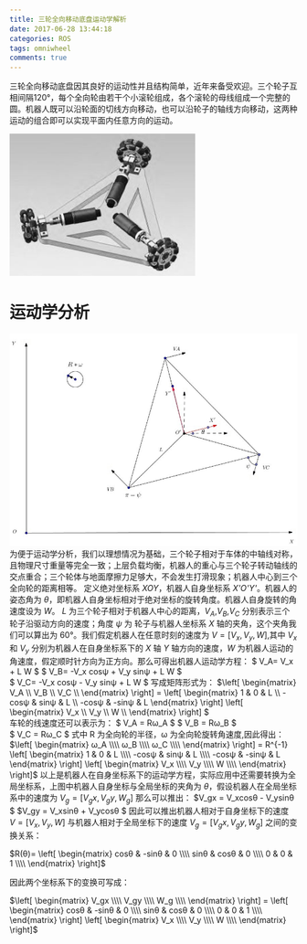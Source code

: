 ```yaml
---
title: 三轮全向移动底盘运动学解析
date: 2017-06-28 13:44:18
categories: ROS
tags: omniwheel
comments: true
---
```


三轮全向移动底盘因其良好的运动性并且结构简单，近年来备受欢迎。三个轮子互相间隔120°，每个全向轮由若干个小滚轮组成，各个滚轮的母线组成一个完整的圆。机器人既可以沿轮面的切线方向移动，也可以沿轮子的轴线方向移动，这两种运动的组合即可以实现平面内任意方向的运动。

![](omniwheel-kinematical-analysis/omnidiagram.jpg)

<!--more-->
# 运动学分析

![](omniwheel-kinematical-analysis/omni.jpg)
为便于运动学分析，我们以理想情况为基础，三个轮子相对于车体的中轴线对称，且物理尺寸重量等完全一致；上层负载均衡，机器人的重心与三个轮子转动轴线的交点重合；三个轮体与地面摩擦力足够大，不会发生打滑现象；机器人中心到三个全向轮的距离相等。
定义绝对坐标系 *XOY*，机器人自身坐标系 *X'O'Y'*。机器人的姿态角为 *θ*，即机器人自身坐标相对于绝对坐标的旋转角度。机器人自身旋转的角速度设为 *W*。 *L* 为三个轮子相对于机器人中心的距离，$V_A$,$V_B$,$V_C$ 分别表示三个轮子沿驱动方向的速度；角度 *ψ* 为 轮子与机器人坐标系 *X* 轴的夹角，这个夹角我们可以算出为 60°。我们假定机器人在任意时刻的速度为 $V = [V_x,V_y,W]$,其中 $V_x$ 和 $V_y$ 分别为机器人在自身坐标系下的  *X* 轴 *Y* 轴方向的速度，*W* 为机器人运动的角速度，假定顺时针方向为正方向。那么可得出机器人运动学方程：
$ V_A= V_x + L W $
$ V_B= -V_x cosψ + V_y sinψ + L W $      
$ V_C= -V_x cosψ - V_y sinψ + L W $
写成矩阵形式为：
$\left[
\begin{matrix}
V_A \\\\
V_B \\\\
V_C \\\\
\end{matrix}
\right] =
\left[
\begin{matrix}
1 & 0 & L \\\\
-cosψ & sinψ & L \\\\
-cosψ & -sinψ & L
\end{matrix}
\right]
\left[
\begin{matrix}
V_x \\\\
V_y \\\\
W \\\\
\end{matrix}
\right] $       
车轮的线速度还可以表示为：
$ V_A = Rω_A $
$ V_B = Rω_B $      
$ V_C = Rω_C $
式中 R 为全向轮的半径，ω 为全向轮旋转角速度,因此得出：
$\left[
\begin{matrix}
ω_A \\\\
ω_B \\\\
ω_C \\\\
\end{matrix}
\right] = R^{-1}
\left[
\begin{matrix}
1 & 0 & L \\\\
-cosψ & sinψ & L \\\\
-cosψ & -sinψ & L
\end{matrix}
\right]
\left[
\begin{matrix}
V_x \\\\
V_y \\\\
W \\\\
\end{matrix}
\right]$
以上是机器人在自身坐标系下的运动学方程，实际应用中还需要转换为全局坐标系，上图中机器人自身坐标与全局坐标的夹角为 *θ*，假设机器人在全局坐标系中的速度为
$V_g = [V_gx,V_gy,W_g]$
那么可以推出：
$V_gx = V_xcosθ - V_ysinθ $
$V_gy = V_xsinθ + V_ycosθ $
因此可以推出机器人相对于自身坐标下的速度 $V = [V_x,V_y,W]$ 与机器人相对于全局坐标下的速度 $V_g = [V_gx,V_gy,W_g]$ 之间的变换关系：

$R(θ)=
\left[
\begin{matrix}
cosθ & -sinθ & 0 \\\\
sinθ &  cosθ & 0 \\\\
0 & 0 & 1 \\\\
\end{matrix}
\right]$

因此两个坐标系下的变换可写成：

$\left[
\begin{matrix}
V_gx \\\\
V_gy \\\\
W_g \\\\
\end{matrix}
\right] = 
\left[
\begin{matrix}
cosθ & -sinθ & 0 \\\\
sinθ &  cosθ & 0 \\\\
0 & 0 & 1 \\\\
\end{matrix}
\right]
\left[
\begin{matrix}
V_x \\\\
V_y \\\\
W \\\\
\end{matrix}
\right]$



 